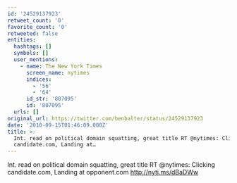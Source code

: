 ```yaml
---
id: '24529137923'
retweet_count: '0'
favorite_count: '0'
retweeted: false
entities:
  hashtags: []
  symbols: []
  user_mentions:
    - name: The New York Times
      screen_name: nytimes
      indices:
        - '56'
        - '64'
      id_str: '807095'
      id: '807095'
  urls: []
original_url: https://twitter.com/benbalter/status/24529137923
date: '2010-09-15T01:46:09.000Z'
title: >-
  Int. read on political domain squatting, great title RT @nytimes: Clicking
  candidate.com, Landing at…
---
```


Int. read on political domain squatting, great title RT @nytimes: Clicking candidate.com, Landing at opponent.com http://nyti.ms/dBaDWw